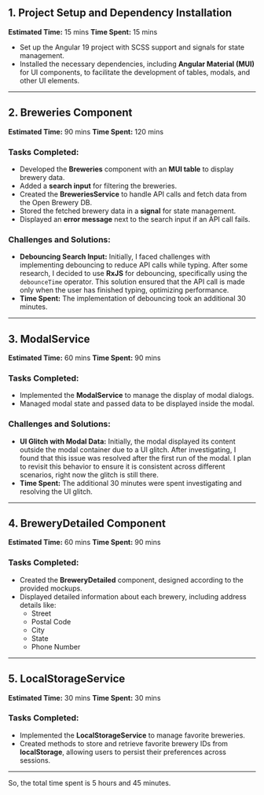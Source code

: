 ## 1. Project Setup and Dependency Installation
**Estimated Time:** 15 mins
**Time Spent:** 15 mins

- Set up the Angular 19 project with SCSS support and signals for state management.
- Installed the necessary dependencies, including **Angular Material (MUI)** for UI components, to facilitate the development of tables, modals, and other UI elements.

---

## 2. Breweries Component
**Estimated Time:** 90 mins
**Time Spent:** 120 mins

### Tasks Completed:
- Developed the **Breweries** component with an **MUI table** to display brewery data.
- Added a **search input** for filtering the breweries.
- Created the **BreweriesService** to handle API calls and fetch data from the Open Brewery DB.
- Stored the fetched brewery data in a **signal** for state management.
- Displayed an **error message** next to the search input if an API call fails.

### Challenges and Solutions:
- **Debouncing Search Input:** Initially, I faced challenges with implementing debouncing to reduce API calls while typing. After some research, I decided to use **RxJS** for debouncing, specifically using the `debounceTime` operator. This solution ensured that the API call is made only when the user has finished typing, optimizing performance.
- **Time Spent:** The implementation of debouncing took an additional 30 minutes.

---

## 3. ModalService
**Estimated Time:** 60 mins
**Time Spent:** 90 mins

### Tasks Completed:
- Implemented the **ModalService** to manage the display of modal dialogs.
- Managed modal state and passed data to be displayed inside the modal.

### Challenges and Solutions:
- **UI Glitch with Modal Data:** Initially, the modal displayed its content outside the modal container due to a UI glitch. After investigating, I found that this issue was resolved after the first run of the modal. I plan to revisit this behavior to ensure it is consistent across different scenarios, right now the glitch is still there.
- **Time Spent:** The additional 30 minutes were spent investigating and resolving the UI glitch.

---

## 4. BreweryDetailed Component
**Estimated Time:** 60 mins
**Time Spent:** 90 mins

### Tasks Completed:
- Created the **BreweryDetailed** component, designed according to the provided mockups.
- Displayed detailed information about each brewery, including address details like:
  - Street
  - Postal Code
  - City
  - State
  - Phone Number

---

## 5. LocalStorageService
**Estimated Time:** 30 mins
**Time Spent:** 30 mins

### Tasks Completed:
- Implemented the **LocalStorageService** to manage favorite breweries.
- Created methods to store and retrieve favorite brewery IDs from **localStorage**, allowing users to persist their preferences across sessions.

---

So, the total time spent is 5 hours and 45 minutes.
